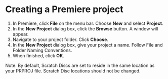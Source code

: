 # Creating a Premiere project

1. In Premiere, click **File** on the menu bar. Choose **New** and select **Project**.
2. In the **New Project** dialog box, click the **Browse** button. A window will appear.
3. Navigate to your project folder. Click **Choose**.
4. In the **New Project** dialog box, give your project a name. Follow File and Folder Naming Conventions.
5. When finished, click **OK**.

Note: By default, Scratch Discs are set to reside in the same location as your PRPROJ file. Scratch Disc locations should not be changed.

